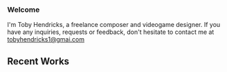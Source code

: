 ### Welcome

I'm Toby Hendricks, a freelance composer and videogame designer. If you have any inquiries, requests or feedback, don't hesitate to contact me at tobyhendricks1@gmai.com

## Recent Works

